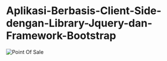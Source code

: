 # Aplikasi-Berbasis-Client-Side-dengan-Library-Jquery-dan-Framework-Bootstrap

![Point Of Sale](https://github.com/Reyziee24/Aplikasi-Berbasis-Client-Side-dengan-Library-Jquery-dan-Framework-Bootstrap/assets/152011034/ec4f79f1-b732-481d-b088-5f9e43a07e0a)
